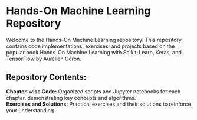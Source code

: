 # Hands-On Machine Learning Repository
Welcome to the Hands-On Machine Learning repository! This repository contains code implementations, exercises, and projects based on the popular book Hands-On Machine Learning with Scikit-Learn, Keras, and TensorFlow by Aurélien Géron.

## Repository Contents:

**Chapter-wise Code:** Organized scripts and Jupyter notebooks for each chapter, demonstrating key concepts and algorithms.\
**Exercises and Solutions:** Practical exercises and their solutions to reinforce your understanding.
